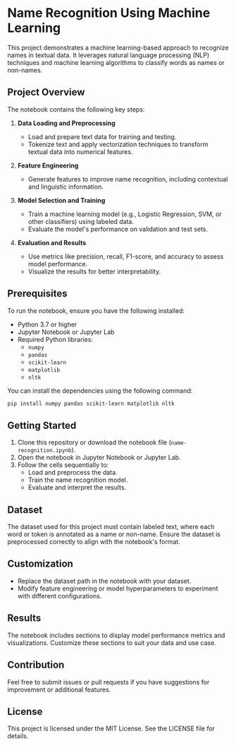 # Name Recognition Using Machine Learning

This project demonstrates a machine learning-based approach to recognize names in textual data. It leverages natural language processing (NLP) techniques and machine learning algorithms to classify words as names or non-names.

## Project Overview

The notebook contains the following key steps:

1. **Data Loading and Preprocessing**
   - Load and prepare text data for training and testing.
   - Tokenize text and apply vectorization techniques to transform textual data into numerical features.

2. **Feature Engineering**
   - Generate features to improve name recognition, including contextual and linguistic information.

3. **Model Selection and Training**
   - Train a machine learning model (e.g., Logistic Regression, SVM, or other classifiers) using labeled data.
   - Evaluate the model's performance on validation and test sets.

4. **Evaluation and Results**
   - Use metrics like precision, recall, F1-score, and accuracy to assess model performance.
   - Visualize the results for better interpretability.

## Prerequisites

To run the notebook, ensure you have the following installed:

- Python 3.7 or higher
- Jupyter Notebook or Jupyter Lab
- Required Python libraries:
  - `numpy`
  - `pandas`
  - `scikit-learn`
  - `matplotlib`
  - `nltk`

You can install the dependencies using the following command:

```bash
pip install numpy pandas scikit-learn matplotlib nltk
```

## Getting Started

1. Clone this repository or download the notebook file (`name-recognition.ipynb`).
2. Open the notebook in Jupyter Notebook or Jupyter Lab.
3. Follow the cells sequentially to:
   - Load and preprocess the data.
   - Train the name recognition model.
   - Evaluate and interpret the results.

## Dataset

The dataset used for this project must contain labeled text, where each word or token is annotated as a name or non-name. Ensure the dataset is preprocessed correctly to align with the notebook's format.

## Customization

- Replace the dataset path in the notebook with your dataset.
- Modify feature engineering or model hyperparameters to experiment with different configurations.

## Results

The notebook includes sections to display model performance metrics and visualizations. Customize these sections to suit your data and use case.

## Contribution

Feel free to submit issues or pull requests if you have suggestions for improvement or additional features.

## License

This project is licensed under the MIT License. See the LICENSE file for details.
